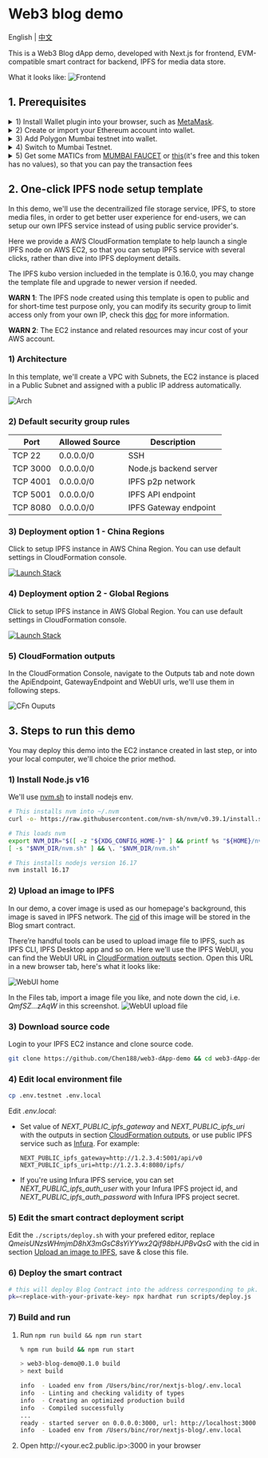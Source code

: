 # Web3 blog demo

English | [中文](./docs/README_CN.md)

This is a Web3 Blog dApp demo, developed with Next.js for frontend, EVM-compatible smart contract for backend, IPFS for media data store.

What it looks like:
![Frontend](./docs/assets/demo.png)

## 1. Prerequisites

<details>
<summary>1) Install Wallet plugin into your browser, such as <a href='https://microsoftedge.microsoft.com/addons/detail/metamask/ejbalbakoplchlghecdalmeeeajnimhm'>MetaMask</a>. </summary>

![Install metamask](./docs/assets/metamask-install.jpg)
</details>

<details>
<summary>2) Create or import your Ethereum account into wallet.</summary>

![Create account in metamask step 1](./docs/assets/metamask-create-account-1.jpg)
![Create account in metamask step 2](./docs/assets/metamask-create-account-2.jpg)
</details>

<details>
<summary>3) Add Polygon Mumbai testnet into wallet.</summary>

![Add network step 1](./docs/assets/metamask-add-network-1.jpg)
![Add network step 2](./docs/assets/metamask-add-network-2.jpg)
![Add network step 3](./docs/assets/metamask-add-network-3.jpg)
</details>

<details>
<summary>4) Switch to Mumbai Testnet.</summary>

![Add network step 1](./docs/assets/metamask-switch-to-mumbai.jpg)
</details>

<details>
<summary>5) Get some MATICs from <a href='https://mumbaifaucet.com/'>MUMBAI FAUCET</a> or <a href='https://faucet.polygon.technology/'>this</a>(it's free and this token has no values), so that you can pay the transaction fees</summary>

![Get MATICs option 1](./docs/assets/get-matic-1.jpg)
![Get MATICs option 2](./docs/assets/get-matic-2.jpg)
</details>

## 2. One-click IPFS node setup template

In this demo, we'll use the decentrailized file storage service, IPFS, to store media files, in order to get better user experience for end-users, we can setup our own IPFS service instead of using public service provider's.

Here we provide a AWS CloudFormation template to help launch a single IPFS node on AWS EC2, so that you can setup IPFS service with several clicks, rather than dive into IPFS deployment details.

The IPFS kubo version inclueded in the template is 0.16.0, you may change the template file and upgrade to newer version if needed.

**WARN 1**: The IPFS node created using this template is open to public and for short-time test purpose only, you can modify its security group to limit access only from your own IP, check this [doc](https://docs.aws.amazon.com/AWSEC2/latest/UserGuide/working-with-security-groups.html#updating-security-group-rules) for more information.

**WARN 2**: The EC2 instance and related resources may incur cost of your AWS account.

### 1) Architecture
In this template, we'll create a VPC with Subnets, the EC2 instance is placed in a Public Subnet and assigned with a public IP address automatically.

![Arch](./docs/assets/ipfs-node-arch.png)

### 2) Default security group rules
| Port | Allowed Source | Description
| - | - | -
| TCP 22 | 0.0.0.0/0 | SSH
| TCP 3000 | 0.0.0.0/0 | Node.js backend server
| TCP 4001 | 0.0.0.0/0 | IPFS p2p network
| TCP 5001 | 0.0.0.0/0 | IPFS API endpoint
| TCP 8080 | 0.0.0.0/0 | IPFS Gateway endpoint

### 3) Deployment option 1 - China Regions

Click to setup IPFS instance in AWS China Region. You can use default settings in CloudFormation console.

[![Launch Stack](./docs/assets/launch-stack.png)](https://console.amazonaws.cn/cloudformation/home?#/stacks/create/review?templateURL=https://workshop-binc.s3.cn-northwest-1.amazonaws.com.cn/web3-demo/ipfs-single-node-template.yaml&stackName=ipfs-node) 

### 4) Deployment option 2 - Global Regions
Click to setup IPFS instance in AWS Global Region. You can use default settings in CloudFormation console.

[![Launch Stack](./docs/assets/launch-stack.png)](https://console.aws.amazon.com/cloudformation/home?#/stacks/create/review?templateURL=https://workshop-binc.s3.cn-northwest-1.amazonaws.com.cn/web3-demo/ipfs-single-node-template.yaml&stackName=ipfs-node)

### 5) CloudFormation outputs

In the CloudFormation Console, navigate to the Outputs tab and note down the ApiEndpoint, GatewayEndpoint and WebUI urls, we'll use them in following steps.

![CFn Ouputs](./docs/assets/cloudformation-outputs.jpg)

## 3. Steps to run this demo

You may deploy this demo into the EC2 instance created in last step, or into your local computer, we'll choice the prior method.

### 1) Install Node.js v16

We'll use [nvm.sh](https://github.com/nvm-sh/nvm/blob/master/README.md#installing-and-updating) to install nodejs env.

```bash
# This installs nvm into ~/.nvm
curl -o- https://raw.githubusercontent.com/nvm-sh/nvm/v0.39.1/install.sh | bash 

# This loads nvm
export NVM_DIR="$([ -z "${XDG_CONFIG_HOME-}" ] && printf %s "${HOME}/nvm" || printf %s "${XDG_CONFIG_HOME}/nvm")"
[ -s "$NVM_DIR/nvm.sh" ] && \. "$NVM_DIR/nvm.sh"

# This installs nodejs version 16.17
nvm install 16.17 
```

### 2) Upload an image to IPFS

In our demo, a cover image is used as our homepage's background, this image is saved in IPFS network. The [cid](https://docs.ipfs.tech/concepts/content-addressing/#what-is-a-cid) of this image will be stored in the Blog smart contract.

There’re handful tools can be used to upload image file to IPFS, such as IPFS CLI, IPFS Desktop app and so on. Here we'll use the IPFS WebUI, you can find the WebUI URL in [CloudFormation outputs](#5-cloudformation-outputs) section. Open this URL in a new browser tab, here's what it looks like:

![WebUI home](./docs/assets/webui-home.jpg)

In the Files tab, import a image file you like, and note down the cid, i.e. *QmfSZ...zAqW* in this screenshot.
![WebUI upload file](./docs/assets/webui-upload-file.jpg)

### 3) Download source code

Login to your IPFS EC2 instance and clone source code.

```bash
git clone https://github.com/Chen188/web3-dApp-demo && cd web3-dApp-demo && npm install
```

### 4) Edit local environment file

```bash
cp .env.testnet .env.local
```
Edit *.env.local*:

- Set value of *NEXT_PUBLIC_ipfs_gateway* and *NEXT_PUBLIC_ipfs_uri* with the outputs in section [CloudFormation outputs](#5-cloudformation-outputs), or use public IPFS service such as [Infura](https://infura.io/). For example:

    ```
    NEXT_PUBLIC_ipfs_gateway=http://1.2.3.4:5001/api/v0
    NEXT_PUBLIC_ipfs_uri=http://1.2.3.4:8080/ipfs/
    ```
- If you're using Infura IPFS service, you can set *NEXT_PUBLIC_ipfs_auth_user* with your Infura IPFS project id, and *NEXT_PUBLIC_ipfs_auth_password* with Infura IPFS project secret.

### 5) Edit the smart contract deployment script

Edit the `./scripts/deploy.sh` with your prefered editor, replace *QmeisUNzsWHmjmD8hX3mGsC8sYiYYwx2Qif98bHJPBvQsG* with the cid in section [Upload an image to IPFS](#2-upload-an-image-to-ipfs), save & close this file.

### 6) Deploy the smart contract
```bash
# this will deploy Blog Contract into the address corresponding to pk.
pk=<replace-with-your-private-key> npx hardhat run scripts/deploy.js
```

### 7) Build and run
1. Run `npm run build && npm run start`
    
    ```bash
    % npm run build && npm run start

    > web3-blog-demo@0.1.0 build
    > next build

    info  - Loaded env from /Users/binc/ror/nextjs-blog/.env.local
    info  - Linting and checking validity of types  
    info  - Creating an optimized production build  
    info  - Compiled successfully
    ...
    ready - started server on 0.0.0.0:3000, url: http://localhost:3000
    info  - Loaded env from /Users/binc/ror/nextjs-blog/.env.local
    ```
1. Open http://<your.ec2.public.ip>:3000 in your browser
